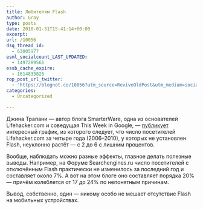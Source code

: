 ```yaml
---
title: Любителям Flash
author: Gray
type: posts
date: 2010-01-31T15:41:14+00:00
excerpt:
url: /10056
dsq_thread_id:
  - 63005977
esml_socialcount_LAST_UPDATED:
  - 1497289561
essb_cache_expire:
  - 1614833826
rop_post_url_twitter:
  - 'https://blognot.co/10056?utm_source=ReviveOldPost&utm_medium=social&utm_campaign=ReviveOldPost'
categories:
  - Uncategorized

---
```








Джина Трапани — автор блога SmarterWare, одна из основателей Lifehacker.com и соведущая This Week in Google, — [публикует][1] интересный график, из которого следует, что число посетителей Lifehacker.com за четыре года (2006–2010), у которых не установлен Flash, неуклонно растёт — с 2 до 6 с лишним процентов.

Вообще, наблюдать можно разные эффекты, главное делать полезные выводы. Например, на Форуме Searchengines.ru число посетителей с отключённым Flash практически не изменилось за последний год и составляет около 7%. А вот на этом блоге оно составляет порядка 20% — причём колеблется от 17 до 24% по непонятным причинам.

Вывод, собственно, один — никому особо не мешает отсутствие Flash на мобильных устройствах.

 [1]: http://smarterware.org/4978/flashs-decline-on-lifehacker-from-2006-to-2010